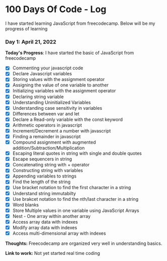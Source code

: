 # 100 Days Of Code - Log
I have started learning JavaScript from freecodecamp. Below will be my progress of learning

### Day 1: April 21, 2022 

**Today's Progress**: I have started the basic of JavaScript from freecodecamp

- [x] Commenting your javascript code
- [x] Declare Javascript variables
- [x] Storing values with the assignment operator
- [x] Assigning the value of one variable to another
- [x] Initializing variables with the assignment operator
- [x] Declaring string variable
- [x] Understanding Uninitialized Variables
- [x] Understanding case sensitivity in variables
- [x] Differences between var and let
- [x] Declare a Read-only variable with the const keyword
- [x] Arithmetic operators in javascript
- [x] Increment/Decrement a number with javascript
- [x] Finding a remainder in javascript
- [x] Compound assignment with augmented addition/Subtraction/Multiplication
- [x] Escaping literal quotes in string with single and double quotes
- [x] Escape sequencers in string
- [x] Concatenating string with + operator
- [x] Constructing string with variables
- [x] Appending variables to strings
- [x] Find the length of the string
- [x] Use bracket notation to find the first character in a string
- [x] Understand string immutabilty
- [x] Use brakcet notation to find the nth/last character in a string
- [x] Word blanks
- [x] Store Multiple values in one variable using JavaScript Arrays
- [x] Nest - One array within another array
- [x] Access array data with indexes
- [x] Modify array data with indexes
- [x] Access multi-dimensional array with indexes

**Thoughts:** Freecodecamp are organized very well in understanding basics. 

**Link to work:** Not yet started real time coding

